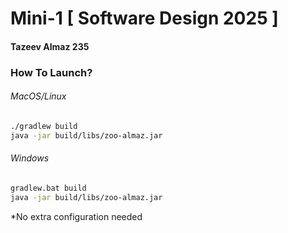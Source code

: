 # Mini-1 [ Software Design 2025 ]
#### Tazeev Almaz 235

### How To Launch?

###### MacOS/Linux
```bash
./gradlew build
java -jar build/libs/zoo-almaz.jar 
```

###### Windows
```bash
gradlew.bat build
java -jar build/libs/zoo-almaz.jar 
```

*No extra configuration needed